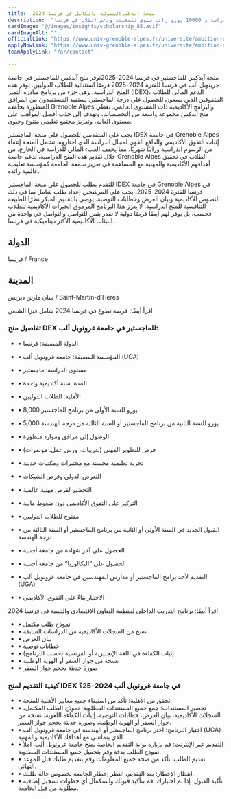 ```yaml
---
title:  منحة ايدكس الممولة بالكامل في فرنسا 2024 
description:  "منحة ايدكس الممولة بالكامل في فرنسا بقيمة 10000 يورو لمصاريف الدراسة و 10000 يورو راتب سنوي للمعيشة ودعم الطلاب في فرنسا" 
cardImage: "@/images/insights/scholarship_85.avif" 
cardImageAlt: "" 
officialLink: "https://www.univ-grenoble-alpes.fr/universite/ambition-et-strategie/l-initiative-d-excellence-idex/les-appels-a-projets/call-for-applications-idex-master-scholarships-for-the-2023-2024-academic-year-1184934.kjsp" 
applyNowLink: "https://www.univ-grenoble-alpes.fr/universite/ambition-et-strategie/l-initiative-d-excellence-idex/les-appels-a-projets/call-for-applications-idex-master-scholarships-for-the-2023-2024-academic-year-1184934.kjsp" 
teamApplyLink: "/ar/contact"

---
```


منحة آيدكس للماجستير في فرنسا 2024-2025توفر منح آيدكس للماجستير في جامعة جرينوبل ألب في فرنسا للفترة 2024-2025 فرصًا استثنائية للطلاب الدوليين. توفر هذه المنح الدراسية، وهي جزء من برنامج مبادرة التميز (IDEX)، الدعم المالي للطلاب المتفوقين الذين يسعون للحصول على درجة الماجستير. يستفيد المستفيدون من المرافق المتطورة بجامعة Grenoble Alpes والبرامج الأكاديمية ذات المستوى العالمي. تغطي منح آيدكس مجموعة واسعة من التخصصات، وتهدف إلى جذب أفضل المواهب على مستوى العالم، وتعزيز مجتمع تعليمي متنوع وحيوي.

يجب على المتقدمين للحصول على منحة الماجستير IDEX في جامعة Grenoble Alpes إثبات التفوق الأكاديمي والدافع القوي لمجال الدراسة الذي اختاروه. تشمل المنحة إعفاء من الرسوم الدراسية وراتبًا شهريًا، مما يخفف العبء المالي للدراسة في الخارج. من خلال تقديم هذه المنح الدراسية، تدعم جامعة Grenoble Alpes الطلاب في تحقيق أهدافهم الأكاديمية والمهنية مع المساهمة في تعزيز سمعة الجامعة كمؤسسة تعليمية عالمية رائدة.

للتقدم بطلب للحصول على منحة الماجستير IDEX في جامعة Grenoble Alpes في فرنسا للفترة 2024-2025، يجب على المرشحين إعداد طلب شامل بما في ذلك النصوص الأكاديمية وبيان الغرض وخطابات التوصية. يوصى بالتقديم المبكر نظرًا للطبيعة التنافسية للمنح الدراسية. لا يعزز هذا البرنامج المرموق الخبرات الأكاديمية للطلاب فحسب، بل يوفر لهم أيضًا فرصًا دولية لا تقدر بثمن للتواصل والتواصل في واحدة من البيئات الأكاديمية الأكثر ديناميكية في فرنسا.

## الدولة

فرنسا / France

## المدينة

سان مارتن ديريس / Saint-Martin-d’Hères

اقرأ أيضًا: فرصة تطوع في فرنسا 2024 شامل فيزا الشنغن

### تفاصيل منح DEX للماجستير في جامعة غرونوبل ألب:

- • الدولة المضيفة: فرنسا
- • المؤسسة المضيفة: جامعة غرونوبل ألب (UGA)
- • مستوى الدراسة: ماجستير
- • المدة: سنة أكاديمية واحدة
- • الأهلية: الطلاب الدوليين

- • 8,000 يورو للسنة الأولى من برنامج الماجستير
- • 5,000 يورو للسنة الثانية من برنامج الماجستير أو السنة الثالثة من درجة الهندسة
- • الوصول إلى مرافق وموارد متطورة
- • فرص للتطوير المهني (تدريبات، ورش عمل، مؤتمرات)
- • تجربة تعليمية محسنة مع مختبرات ومكتبات حديثة
- • التعرض الدولي وفرص الشبكات
- • التحضير لفرص مهنية عالمية
- • التركيز على التفوق الأكاديمي دون ضغوط مالية

- • مفتوح للطلاب الدوليين
- • القبول الجديد في السنة الأولى أو الثانية من برنامج الماجستير أو السنة الثالثة من درجة الهندسة
- • الحصول على آخر شهادة من جامعة أجنبية
- • الحصول على “البكالوريا” من جامعة أجنبية
- • التقديم لأحد برامج الماجستير أو مدارس المهندسين في جامعة غرونوبل ألب (UGA)
- • الاختيار بناءً على التفوق الأكاديمي

اقرأ أيضًا: برنامج التدريب الداخلي لمنظمة التعاون الاقتصادي والتنمية في فرنسا 2024

- • نموذج طلب مكتمل
- • نسخ من السجلات الأكاديمية من الدراسات السابقة
- • بيان الغرض
- • خطابات توصية
- • إثبات الكفاءة في اللغة الإنجليزية أو الفرنسية (حسب البرنامج)
- • نسخة من جواز السفر أو الهوية الوطنية
- • صورة حديثة بحجم جواز السفر


### كيفية التقديم لمنح IDEX في جامعة غرونوبل ألب 2024-25؟

- • تحقق من الأهلية: تأكد من استيفاء جميع معايير الأهلية للمنحة.
- • تحضير المستندات: جمع جميع المستندات المطلوبة: نموذج الطلب المكتمل، السجلات الأكاديمية، بيان الغرض، خطابات التوصية، إثبات الكفاءة اللغوية، نسخة من جواز السفر أو الهوية الوطنية، وصورة حديثة بحجم جواز السفر.
- • اختيار البرنامج: اختر برنامج الماجستير أو الهندسة في جامعة غرونوبل ألب (UGA) الذي يتماشى مع أهدافك الأكاديمية والمهنية.
- • التقديم عبر الإنترنت: قم بزيارة بوابة التقديم الخاصة بمنح جامعة غرونوبل ألب. املأ نموذج الطلب بدقة وقم بتحميل جميع المستندات المطلوبة.
- • تقديم الطلب: تأكد من صحة جميع المعلومات وقم بتقديم طلبك قبل الموعد النهائي.
- • انتظار الإخطار: بعد التقديم، انتظر إخطار الجامعة بخصوص حالة طلبك.
- • تأكيد القبول: إذا تم اختيارك، قم بتأكيد قبولك واستكمال أي خطوات تسجيل إضافية مطلوبة من قبل الجامعة.

